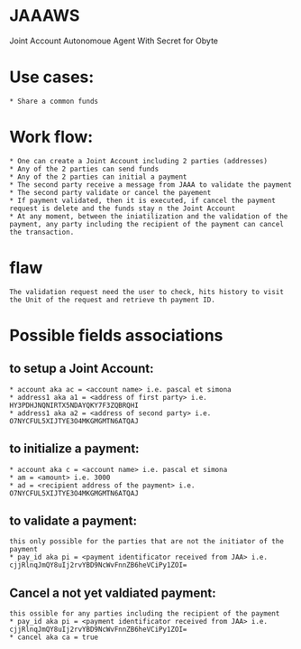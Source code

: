 # JAAAWS
Joint Account Autonomoue Agent With Secret for Obyte

# Use cases:
	* Share a common funds

# Work flow:
	* One can create a Joint Account including 2 parties (addresses)
	* Any of the 2 parties can send funds
	* Any of the 2 parties can initial a payment
	* The second party receive a message from JAAA to validate the payment
	* The second party validate or cancel the payement
	* If payment validated, then it is executed, if cancel the payment request is delete and the funds stay n the Joint Account
	* At any moment, between the iniatilization and the validation of the payment, any party including the recipient of the payment can cancel the transaction.

# flaw
	The validation request need the user to check, hits history to visit the Unit of the request and retrieve th payment ID.
	
# Possible fields associations

## to setup a Joint Account:
	* account aka ac = <account name> i.e. pascal et simona
	* address1 aka a1 = <address of first party> i.e. HY3PDHJNQNIRTX5NDAYQKY7F3ZQBRQHI
	* address1 aka a2 = <address of second party> i.e. O7NYCFUL5XIJTYE3O4MKGMGMTN6ATQAJ

## to initialize a payment:
	* account aka c = <account name> i.e. pascal et simona
	* am = <amount> i.e. 3000
	* ad = <recipient address of the payment> i.e. O7NYCFUL5XIJTYE3O4MKGMGMTN6ATQAJ

## to validate a payment:
	this only possible for the parties that are not the initiator of the payment
	* pay_id aka pi = <payment identificator received from JAA> i.e. cjjRlnqJmQY8uIj2rvYBD9NcWvFnnZB6heVCiPy1ZOI=
	
## Cancel a not yet valdiated payment:
	this ossible for any parties including the recipient of the payment
	* pay_id aka pi = <payment identificator received from JAA> i.e. cjjRlnqJmQY8uIj2rvYBD9NcWvFnnZB6heVCiPy1ZOI=
	* cancel aka ca = true
